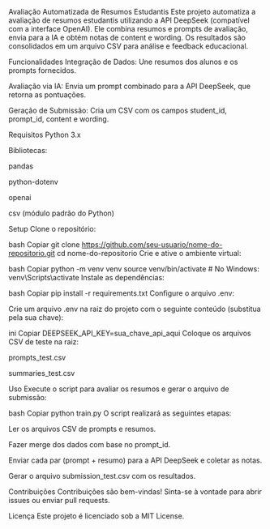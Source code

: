 Avaliação Automatizada de Resumos Estudantis
Este projeto automatiza a avaliação de resumos estudantis utilizando a API DeepSeek (compatível com a interface OpenAI). Ele combina resumos e prompts de avaliação, envia para a IA e obtém notas de content e wording. Os resultados são consolidados em um arquivo CSV para análise e feedback educacional.

Funcionalidades
Integração de Dados: Une resumos dos alunos e os prompts fornecidos.

Avaliação via IA: Envia um prompt combinado para a API DeepSeek, que retorna as pontuações.

Geração de Submissão: Cria um CSV com os campos student_id, prompt_id, content e wording.

Requisitos
Python 3.x

Bibliotecas:

pandas

python-dotenv

openai

csv (módulo padrão do Python)

Setup
Clone o repositório:

bash
Copiar
git clone https://github.com/seu-usuario/nome-do-repositorio.git
cd nome-do-repositorio
Crie e ative o ambiente virtual:

bash
Copiar
python -m venv venv
source venv/bin/activate  # No Windows: venv\Scripts\activate
Instale as dependências:

bash
Copiar
pip install -r requirements.txt
Configure o arquivo .env:

Crie um arquivo .env na raiz do projeto com o seguinte conteúdo (substitua pela sua chave):

ini
Copiar
DEEPSEEK_API_KEY=sua_chave_api_aqui
Coloque os arquivos CSV de teste na raiz:

prompts_test.csv

summaries_test.csv

Uso
Execute o script para avaliar os resumos e gerar o arquivo de submissão:

bash
Copiar
python train.py
O script realizará as seguintes etapas:

Ler os arquivos CSV de prompts e resumos.

Fazer merge dos dados com base no prompt_id.

Enviar cada par (prompt + resumo) para a API DeepSeek e coletar as notas.

Gerar o arquivo submission_test.csv com os resultados.

Contribuições
Contribuições são bem-vindas! Sinta-se à vontade para abrir issues ou enviar pull requests.

Licença
Este projeto é licenciado sob a MIT License.

